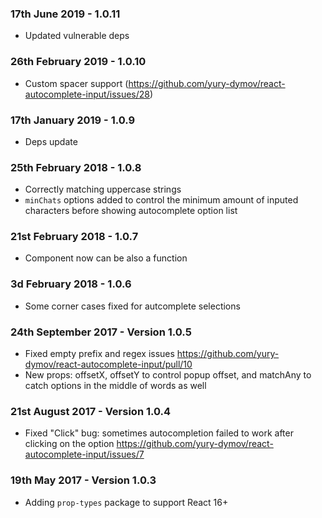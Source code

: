 ### 17th June 2019 - 1.0.11
- Updated vulnerable deps

### 26th February 2019 - 1.0.10
- Custom spacer support (https://github.com/yury-dymov/react-autocomplete-input/issues/28)

### 17th January 2019 - 1.0.9
- Deps update

### 25th February 2018 - 1.0.8
- Correctly matching uppercase strings
- `minChats` options added to control the minimum amount of inputed characters before showing autocomplete option list

### 21st February 2018 - 1.0.7
- Component now can be also a function

### 3d February 2018 - 1.0.6
- Some corner cases fixed for autcomplete selections

### 24th September 2017 - Version 1.0.5
- Fixed empty prefix and regex issues https://github.com/yury-dymov/react-autocomplete-input/pull/10
- New props: offsetX, offsetY to control popup offset, and matchAny to catch options in the middle of words as well

### 21st August 2017 - Version 1.0.4
- Fixed "Click" bug: sometimes autocompletion failed to work after clicking on the option https://github.com/yury-dymov/react-autocomplete-input/issues/7

### 19th May 2017 - Version 1.0.3
- Adding `prop-types` package to support React 16+
